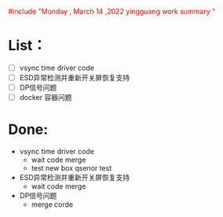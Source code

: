 <font color='red'> #include "Monday , March 14 ,2022 yingguang work summary "  </font>


# List：
- [ ] vsync time driver code
- [ ] ESD异常检测并重新开关屏恢复支持
- [ ] DP信号问题
- [ ] docker 容器问题

# Done:

- vsync time driver code
   - wait code merge 
   - test new box qsenor test
- ESD异常检测并重新开关屏恢复支持
   - wait code merge 
- DP信号问题
   - merge corde 











